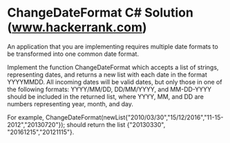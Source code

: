 # ChangeDateFormat C# Solution (www.hackerrank.com) 
An application that you are implementing requires multiple date formats to be transformed into one common date format.

Implement the function ChangeDateFormat which accepts a list of strings, representing dates, and returns a new list with 
each date in the format YYYYMMDD. All incoming dates will be valid dates, but only those in one of the following formats: YYYY/MM/DD,
DD/MM/YYYY, and MM-DD-YYYY should be included in the returned list, where YYYY, MM, and DD are numbers representing year,
month, and day.

For example, ChangeDateFormat(newList{"2010/03/30","15/12/2016","11-15-2012","20130720"}); should return the list
{"20130330", "20161215","20121115"}.
